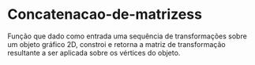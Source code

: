 # Concatenacao-de-matrizess
Função que dado como entrada uma sequência de transformações sobre um objeto gráfico 2D, constroi e retorna a matriz de transformação resultante a ser aplicada sobre os vértices do objeto.
